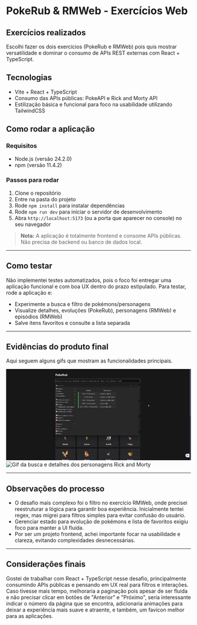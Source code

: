 # PokeRub & RMWeb - Exercícios Web

## Exercícios realizados

Escolhi fazer os dois exercícios (PokeRub e RMWeb) pois quis mostrar versatilidade e dominar o consumo de APIs REST externas com React + TypeScript.

## Tecnologias

- Vite + React + TypeScript
- Consumo das APIs públicas: PokeAPI e Rick and Morty API
- Estilização básica e funcional para foco na usabilidade utilizando TailwindCSS

## Como rodar a aplicação

### Requisitos

- Node.js (versão 24.2.0)
- npm (versão 11.4.2)

### Passos para rodar

1. Clone o repositório  
2. Entre na pasta do projeto  
3. Rode `npm install` para instalar dependências  
4. Rode `npm run dev` para iniciar o servidor de desenvolvimento  
5. Abra `http://localhost:5173` (ou a porta que aparecer no console) no seu navegador

> **Nota:** A aplicação é totalmente frontend e consome APIs públicas. Não precisa de backend ou banco de dados local.

---

## Como testar

Não implementei testes automatizados, pois o foco foi entregar uma aplicação funcional e com boa UX dentro do prazo estipulado. Para testar, rode a aplicação e:

- Experimente a busca e filtro de pokémons/personagens  
- Visualize detalhes, evoluções (PokeRub), personagens (RMWeb) e episódios (RMWeb)  
- Salve itens favoritos e consulte a lista separada

---

## Evidências do produto final

Aqui seguem alguns gifs que mostram as funcionalidades principais.

<!-- ![Gif da lista de Pokémons com filtro](./gifs/pokerub-filter.gif)   -->
![Gif da evolução de um Pokémon](./gifs/pokerub-evolution.gif)  
![Gif da busca e detalhes dos personagens Rick and Morty](./gifs/rmweb-search-detail.gif)  
<!-- ![Gif da lista de favoritos](./gifs/favorites-list.gif) -->

---

## Observações do processo

- O desafio mais complexo foi o filtro no exercício RMWeb, onde precisei reestruturar a lógica para garantir boa experiência. Inicialmente tentei regex, mas migrei para filtros simples para evitar confusão do usuário.  
- Gerenciar estado para evolução de pokémons e lista de favoritos exigiu foco para manter a UI fluida.  
- Por ser um projeto frontend, achei importante focar na usabilidade e clareza, evitando complexidades desnecessárias.  

---

## Considerações finais

Gostei de trabalhar com React + TypeScript nesse desafio, principalmente consumindo APIs públicas e pensando em UX real para filtros e interações. Caso tivesse mais tempo, melhoraria a paginação pois apesar de ser fluida e não precisar clicar em botões de "Anterior" e "Próximo", seria interessante indicar o número da página que se encontra, adicionaria animações para deixar a experiência mais suave e atraente, e também, um favicon melhor para as aplicações.
